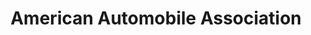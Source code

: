 ---
title: "American Automobile Association"
url: /new-york/american-automobile-association/
shop: travel agency
---